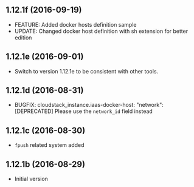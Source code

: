 
## 1.12.1f (2016-09-19)
- FEATURE: Added docker hosts definition sample
- UPDATE: Changed docker host definition with sh extension for better edition

## 1.12.1e (2016-09-01)
- Switch to version 1.12.1e to be consistent with other tools.

## 1.12.1d (2016-08-31)
- BUGFIX: cloudstack_instance.iaas-docker-host: "network": [DEPRECATED] Please use the `network_id` field instead

## 1.12.1c (2016-08-30)
- ```fpush``` related system added

## 1.12.1b (2016-08-29)
- Initial version
